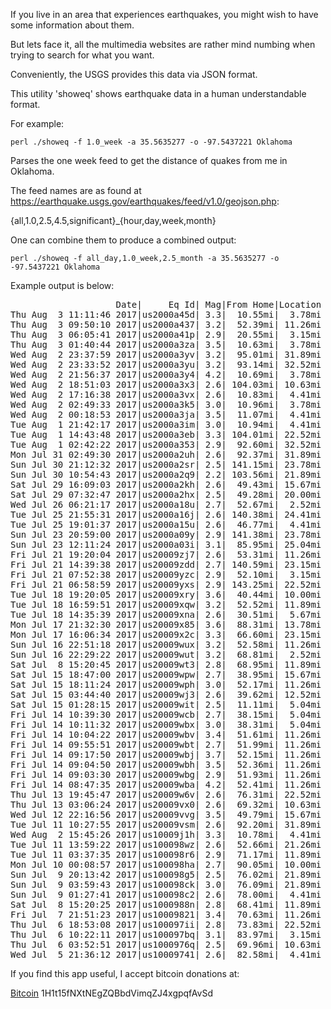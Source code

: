 If you live in an area that experiences earthquakes, you might
wish to have some information about them.

But lets face it, all the multimedia websites are rather mind numbing
when trying to search for what you want.

Conveniently, the USGS provides this data via JSON format.

This utility 'showeq' shows earthquake data in a human
understandable format.

For example:

    perl ./showeq -f 1.0_week -a 35.5635277 -o -97.5437221 Oklahoma

Parses the one week feed to get the distance of quakes from me in Oklahoma.

The feed names are as found at https://earthquake.usgs.gov/earthquakes/feed/v1.0/geojson.php:

 {all,1.0,2.5,4.5,significant}_{hour,day,week,month}

One can combine them to produce a combined output:

    perl ./showeq -f all_day,1.0_week,2.5_month -a 35.5635277 -o -97.5437221 Oklahoma

Example output is below:

<pre>
                    Date|     Eq Id| Mag|From Home|Location
Thu Aug  3 11:11:46 2017|us2000a45d| 3.3|  10.55mi|  3.78mi ENE of Edmond, Oklahoma
Thu Aug  3 09:50:10 2017|us2000a437| 3.2|  52.39mi| 11.26mi N of Stroud, Oklahoma
Thu Aug  3 06:05:41 2017|us2000a41p| 2.9|  20.55mi|  3.15mi SSE of Guthrie, Oklahoma
Thu Aug  3 01:40:44 2017|us2000a3za| 3.5|  10.63mi|  3.78mi ENE of Edmond, Oklahoma
Wed Aug  2 23:37:59 2017|us2000a3yv| 3.2|  95.01mi| 31.89mi E of Mooreland, Oklahoma
Wed Aug  2 23:33:52 2017|us2000a3yu| 3.2|  93.14mi| 32.52mi NW of Fairview, Oklahoma
Wed Aug  2 21:56:37 2017|us2000a3y4| 4.2|  10.69mi|  3.78mi ENE of Edmond, Oklahoma
Wed Aug  2 18:51:03 2017|us2000a3x3| 2.6| 104.03mi| 10.63mi ESE of Mooreland, Oklahoma
Wed Aug  2 17:16:38 2017|us2000a3vx| 2.6|  10.83mi|  4.41mi ENE of Edmond, Oklahoma
Wed Aug  2 02:49:33 2017|us2000a3k5| 3.0|  10.96mi|  3.78mi ENE of Edmond, Oklahoma
Wed Aug  2 00:18:53 2017|us2000a3ja| 3.5|  11.07mi|  4.41mi ENE of Edmond, Oklahoma
Tue Aug  1 21:42:17 2017|us2000a3im| 3.0|  10.94mi|  4.41mi ENE of Edmond, Oklahoma
Tue Aug  1 14:43:48 2017|us2000a3eb| 3.3| 104.01mi| 22.52mi ENE of Mooreland, Oklahoma
Tue Aug  1 02:42:22 2017|us2000a353| 2.9|  92.60mi| 32.52mi NW of Fairview, Oklahoma
Mon Jul 31 02:49:30 2017|us2000a2uh| 2.6|  92.37mi| 31.89mi NW of Fairview, Oklahoma
Sun Jul 30 21:12:32 2017|us2000a2sr| 2.5| 141.15mi| 23.78mi NE of Buffalo, Oklahoma
Sun Jul 30 10:54:43 2017|us2000a2q9| 2.2| 103.56mi| 21.89mi ENE of Mooreland, Oklahoma
Sat Jul 29 16:09:03 2017|us2000a2kh| 2.6|  49.43mi| 15.67mi W of Perry, Oklahoma
Sat Jul 29 07:32:47 2017|us2000a2hx| 2.5|  49.28mi| 20.00mi W of Perry, Oklahoma
Wed Jul 26 06:21:17 2017|us2000a18u| 2.7|  52.67mi|  2.52mi NNE of Stroud, Oklahoma
Tue Jul 25 21:55:31 2017|us2000a16j| 2.6| 140.38mi| 24.41mi ENE of Buffalo, Oklahoma
Tue Jul 25 19:01:37 2017|us2000a15u| 2.6|  46.77mi|  4.41mi NE of Lindsay, Oklahoma
Sun Jul 23 20:59:00 2017|us2000a09y| 2.9| 141.38mi| 23.78mi NE of Buffalo, Oklahoma
Sun Jul 23 12:11:24 2017|us2000a03i| 3.1|  85.95mi| 25.04mi E of Cherokee, Oklahoma
Fri Jul 21 19:20:04 2017|us20009zj7| 2.6|  53.31mi| 11.26mi N of Stroud, Oklahoma
Fri Jul 21 14:39:38 2017|us20009zdd| 2.7| 140.59mi| 23.15mi ENE of Buffalo, Oklahoma
Fri Jul 21 07:52:38 2017|us20009yzc| 2.9|  52.10mi|  3.15mi N of Stroud, Oklahoma
Fri Jul 21 06:58:59 2017|us20009yxs| 2.9| 143.25mi| 22.52mi NE of Buffalo, Oklahoma
Tue Jul 18 19:20:05 2017|us20009xry| 3.6|  40.44mi| 10.00mi SW of Stillwater, Oklahoma
Tue Jul 18 16:59:51 2017|us20009xqw| 3.2|  52.52mi| 11.89mi N of Stroud, Oklahoma
Tue Jul 18 14:35:39 2017|us20009xna| 2.6|  30.51mi|  5.67mi SW of Tuttle, Oklahoma
Mon Jul 17 21:32:30 2017|us20009x85| 3.6|  88.31mi| 13.78mi SSW of Cherokee, Oklahoma
Mon Jul 17 16:06:34 2017|us20009x2c| 3.3|  66.60mi| 23.15mi S of McCord, Oklahoma
Sun Jul 16 22:51:18 2017|us20009wux| 3.2|  52.58mi| 11.26mi N of Stroud, Oklahoma
Sun Jul 16 22:29:22 2017|us20009wut| 3.2|  68.81mi|  2.52mi ESE of Fairview, Oklahoma
Sat Jul  8 15:20:45 2017|us20009wt3| 2.8|  68.95mi| 11.89mi NW of Pawnee, Oklahoma
Sat Jul 15 18:47:00 2017|us20009wpw| 2.7|  38.95mi| 15.67mi N of Crescent, Oklahoma
Sat Jul 15 18:11:24 2017|us20009wph| 3.0|  52.17mi| 11.26mi NNW of Stroud, Oklahoma
Sat Jul 15 03:44:40 2017|us20009wj3| 2.6|  39.62mi| 12.52mi WSW of Stillwater, Oklahoma
Sat Jul 15 01:28:15 2017|us20009wit| 2.5|  11.11mi|  5.04mi E of Edmond, Oklahoma
Fri Jul 14 10:39:30 2017|us20009wcb| 2.7|  38.15mi|  5.04mi S of Hennessey, Oklahoma
Fri Jul 14 10:11:32 2017|us20009wbx| 3.0|  38.31mi|  5.04mi S of Hennessey, Oklahoma
Fri Jul 14 10:04:22 2017|us20009wbv| 3.4|  51.61mi| 11.26mi NNW of Stroud, Oklahoma
Fri Jul 14 09:55:51 2017|us20009wbt| 2.7|  51.99mi| 11.26mi NNW of Stroud, Oklahoma
Fri Jul 14 09:17:50 2017|us20009wbj| 3.7|  52.15mi| 11.26mi NNW of Stroud, Oklahoma
Fri Jul 14 09:04:50 2017|us20009wbh| 3.5|  52.36mi| 11.26mi N of Stroud, Oklahoma
Fri Jul 14 09:03:30 2017|us20009wbg| 2.9|  51.93mi| 11.26mi NNW of Stroud, Oklahoma
Fri Jul 14 08:47:35 2017|us20009wba| 4.2|  52.41mi| 11.26mi N of Stroud, Oklahoma
Thu Jul 13 19:45:47 2017|us20009w6v| 2.6|  76.31mi| 22.52mi ENE of Taloga, Oklahoma
Thu Jul 13 03:06:24 2017|us20009vx0| 2.6|  69.32mi| 10.63mi ESE of Pawnee, Oklahoma
Wed Jul 12 22:16:56 2017|us20009vvg| 3.5|  49.79mi| 15.67mi W of Perry, Oklahoma
Tue Jul 11 10:27:55 2017|us20009vsm| 2.6|  92.20mi| 31.89mi NW of Fairview, Oklahoma
Wed Aug  2 15:45:26 2017|us10009j1h| 3.3|  10.78mi|  4.41mi ENE of Edmond, Oklahoma
Tue Jul 11 13:59:22 2017|us100098wz| 2.6|  52.66mi| 21.26mi W of Perry, Oklahoma
Tue Jul 11 03:37:35 2017|us100098r6| 2.9|  71.17mi| 11.89mi ESE of Pawnee, Oklahoma
Mon Jul 10 00:08:57 2017|us100098ha| 2.7|  90.05mi| 10.00mi SSW of Cherokee, Oklahoma
Sun Jul  9 20:13:42 2017|us100098g5| 2.5|  76.02mi| 21.89mi ENE of Taloga, Oklahoma
Sun Jul  9 03:59:43 2017|us100098ck| 3.0|  76.09mi| 21.89mi ENE of Taloga, Oklahoma
Sun Jul  9 01:27:41 2017|us100098c2| 2.6|  78.00mi|  4.41mi SW of Helena, Oklahoma
Sat Jul  8 15:20:25 2017|us1000988n| 2.8|  68.41mi| 11.89mi NW of Pawnee, Oklahoma
Fri Jul  7 21:51:23 2017|us10009821| 3.4|  70.63mi| 11.26mi ESE of Pawnee, Oklahoma
Thu Jul  6 18:53:08 2017|us100097ii| 2.8|  73.83mi| 22.52mi SW of Fairview, Oklahoma
Thu Jul  6 10:22:11 2017|us100097bq| 3.1|  83.97mi|  3.15mi SSW of Medford, Oklahoma
Thu Jul  6 03:52:51 2017|us1000976q| 2.5|  69.96mi| 10.63mi NW of Pawnee, Oklahoma
Wed Jul  5 21:36:12 2017|us10009741| 2.6|  82.58mi|  4.41mi SSW of Medford, Oklahoma
</pre>


If you find this app useful, I accept bitcoin donations at:

[Bitcoin](bitcoin:1H1t15fNXtNEgZQBbdVimqZJ4xgpqfAvSd) 1H1t15fNXtNEgZQBbdVimqZJ4xgpqfAvSd
